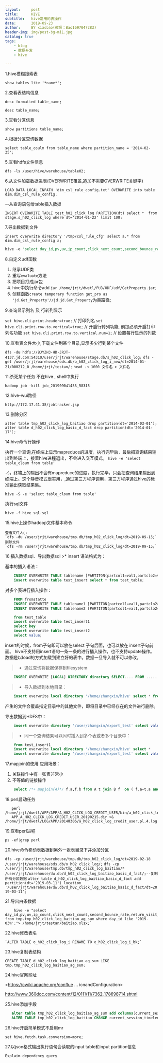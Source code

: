 ```yaml
---
layout:     post
title:      HIVE
subtitle:   hive常用的表操作
date:       2019-09-23
author:     BY xiaobao(微信：Bao1697047283)
header-img: img/post-bg-mi1.jpg
catalog: true
tags:
    - blog
    - 数据开发
    - hive
    
---
```



1.hive模糊搜索表

  `show tables like '*name*';`

2.查看表结构信息

  `desc formatted table_name;`
  
  `desc table_name;`

3.查看分区信息
 
  `show partitions table_name;`

4.根据分区查询数据

  `select table_coulm from table_name where partition_name = '2014-02-25';`

5.查看hdfs文件信息
  
  `dfs -ls /user/hive/warehouse/table02;`

6.从文件加载数据进表(OVERWRITE覆盖,追加不需要OVERWRITE关键字)
  
  `LOAD DATA LOCAL INPATH 'dim_csl_rule_config.txt' OVERWRITE into table dim.dim_csl_rule_config;`
  
  --从查询语句给table插入数据
  
  `INSERT OVERWRITE TABLE test_h02_click_log PARTITION(dt) select * 
  from stage.s_h02_click_log where dt='2014-01-22' limit 100;`

7.导出数据到文件
  
  `insert overwrite directory '/tmp/csl_rule_cfg' select a.* from dim.dim_csl_rule_config a;`
  
  
  ```sql
  hive -e "select day_id,pv,uv,ip_count,click_next_count,second_bounce_rate,return_visit,pg_type from tmp.tmp_h02_click_log_baitiao_ag_sum where day_id in ('2019-03-06','2019-03-07','2019-03-08','2019-03-09','2019-03-10');"> /home/jrjt/testan/baitiao.dat;
  ```

8.自定义udf函数

  1. 继承UDF类
  2. 重写`evaluate`方法
  3. 把项目打成jar包
  4. hive中执行命令add `jar /home/jrjt/dwetl/PUB/UDF/udf/GetProperty.jar;`
  5. 创建函数`create temporary function get_pro as 'jd.Get_Property'//jd.jd.Get_Property`为类路径;

9.查询显示列名 及 行转列显示 

  `set hive.cli.print.header=true;` // 打印列名
  `set hive.cli.print.row.to.vertical=true;` // 开启行转列功能, 前提必须开启打印列名功能
  `set hive.cli.print.row.to.vertical.num=1;` // 设置每行显示的列数

10.查看表文件大小,下载文件到某个目录,显示多少行到某个文件
   
   `dfs -du hdfs://BJYZH3-HD-JRJT-4137.jd.com:54310/user/jrjt/warehouse/stage.db/s_h02_click_log;`
   `dfs -get /user/jrjt/warehouse/ods.db/o_h02_click_log_i_new/dt=2014-01-21/000212_0 /home/jrjt/testan/;`
   `head -n 1000 文件名 > 文件名`

11.杀死某个任务  不在hive , shell中执行

   `hadoop job -kill job_201909041453_58315`

12.hive-wui路径

   `http://172.17.41.38/jobtracker.jsp`

13.删除分区

   `alter table tmp_h02_click_log_baitiao drop partition(dt='2014-03-01');`
   `alter table d_h02_click_log_basic_d_fact drop partition(dt='2014-01-17');`


14.hive命令行操作

   执行一个查询,在终端上显示mapreduce的进度，执行完毕后，最后把查询结果输出到终端上，接着hive进程退出，不会进入交互模式。
   `hive -e 'select table_cloum from table'`
   
   `-S`，终端上的输出不会有mapreduce的进度，执行完毕，只会把查询结果输出到终端上。这个静音模式很实用，,通过第三方程序调用，第三方程序通过hive的标准输出获取结果集。
   
   `hive -S -e 'select table_cloum from table'`
   
   执行sql文件
   
   `hive -f hive_sql.sql`

15.hive上操作hadoop文件基本命令

    查看文件大小
    `dfs -du /user/jrjt/warehouse/tmp.db/tmp_h02_click_log/dt=2019-09-15;`
    删除文件
    `dfs -rm /user/jrjt/warehouse/tmp.db/tmp_h02_click_log/dt=2019-09-15;`

16.插入数据sql、导出数据sql
    >* insert 语法格式为：
    
基本的插入语法：
    
```sql
    INSERT OVERWRITE TABLE tablename [PARTITON(partcol1=val1,partclo2=val2)]select_statement FROM from_statement
    insert overwrite table test_insert select * from test_table;
```

对多个表进行插入操作：
    
```sql
    FROM fromstatte
    INSERT OVERWRITE TABLE tablename1 [PARTITON(partcol1=val1,partclo2=val2)]select_statement1
    INSERT OVERWRITE TABLE tablename2 [PARTITON(partcol1=val1,partclo2=val2)]select_statement2

    from test_table                     
    insert overwrite table test_insert1 
    select key
    insert overwrite table test_insert2
    select value;
```

insert的时候，from子句即可以放在select 子句后面，也可以放在 insert子句前面。
    hive不支持用insert语句一条一条的进行插入操作，也不支持update操作。数据是以load的方式加载到建立好的表中。数据一旦导入就不可以修改。

   >* 通过查询将数据保存到filesystem
    
    
```sql
    INSERT OVERWRITE [LOCAL] DIRECTORY directory SELECT.... FROM .....
```

   >* 导入数据到本地目录：
      
```sql
    insert overwrite local directory '/home/zhangxin/hive' select * from test_insert1;
```
    
    
产生的文件会覆盖指定目录中的其他文件，即将目录中已经存在的文件进行删除。

导出数据到HDFS中：
    
```sql
    insert overwrite directory '/user/zhangxin/export_test' select value from test_table;
```
>* 同一个查询结果可以同时插入到多个表或者多个目录中：
    
``` sql 
    from test_insert1
    insert overwrite local directory '/home/zhangxin/hive' select * 
    insert overwrite directory '/user/zhangxin/export_test' select value;
```
17.mapjoin的使用 应用场景：

   1. 关联操作中有一张表非常小 
   2. 不等值的链接操作

```sql
    select /*+ mapjoin(A)*/ f.a,f.b from A t join B f  on ( f.a=t.a and f.ftime=20110802) 
```

18.perl启动任务

```shell
   perl /home/jrjt/dwetl/APP/APP/A_H02_CLICK_LOG_CREDIT_USER/bin/a_h02_click_log_credit_user.pl 
   APP_A_H02_CLICK_LOG_CREDIT_USER_20190215.dir >& /home/jrjt/dwetl/LOG/APP/20140306/a_h02_click_log_credit_user.pl.4.log
```

19.查看perl进程

   `ps -ef|grep perl`

20.hive命令移动表数据到另外一张表目录下并添加分区

   `dfs -cp /user/jrjt/warehouse/tmp.db/tmp_h02_click_log/dt=2019-02-18 /user/jrjt/warehouse/ods.db/o_h02_click_log/;`
   `dfs -cp /user/jrjt/warehouse/tmp.db/tmp_h02_click_log_baitiao/* /user/jrjt/warehouse/dw.db/d_h02_click_log_baitiao_basic_d_fact/;--复制所有分区数据`
   `alter table d_h02_click_log_baitiao_basic_d_fact add partition(dt='2019-03-11') location '/user/jrjt/warehouse/dw.db/d_h02_click_log_baitiao_basic_d_fact/dt=2019-03-11';`

21.导出白条数据
 
```shell
    hive -e "select day_id,pv,uv,ip_count,click_next_count,second_bounce_rate,return_visit,pg_type from tmp.tmp_h02_click_log_baitiao_ag_sum where day_id like '2019-03%';"> /home/jrjt/testan/baitiao.xlsx;`
```

22.hive修改表名


    `ALTER TABLE o_h02_click_log_i RENAME TO o_h02_click_log_i_bk;`

23.hive复制表结构

   `CREATE TABLE d_h02_click_log_baitiao_ag_sum LIKE tmp.tmp_h02_click_log_baitiao_ag_sum;`


24.hive官网网址

   <https://cwiki.apache.org/conflue ... ionandConfiguration>
   
   <http://www.360doc.com/content/12/0111/11/7362_178698714.shtml>

25.hive添加字段

```sql
   alter table tmp_h02_click_log_baitiao_ag_sum add columns(current_session_timelenth_count bigint comment '页面停留总时长');
   ALTER TABLE tmp_h02_click_log_baitiao CHANGE current_session_timelenth current_session_timelenth bigint comment '当前会话停留时间';
```

26.hive开启简单模式不启用mr
   
   `set hive.fetch.task.conversion=more;`
 
27.以json格式输出执行语句会读取的input table和input partition信息
   
   `Explain dependency query`  


